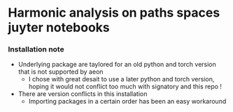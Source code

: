 # Harmonic analysis on paths spaces juyter notebooks



### Installation note 
- Underlying package are taylored for an old python and torch version that is not supported by aeon 
    - I chose with great desait to use a later python and torch version, hoping it would not conflict too much with signatory and this repo !
- There are version conflicts in this installation 
    - Importing packages in a certain order has been an easy workaround
